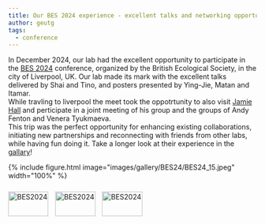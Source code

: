 ```yaml
---
title: Our BES 2024 experience - excellent talks and networking opportunities
author: geutg
tags: 
  - conference
---
```


In December 2024, our lab had the excellent opportunity to participate in the [BES 2024](https://www.britishecologicalsociety.org/content/bes-annual-meeting-2024/) conference, organized by the British Ecological Society, in the city of Liverpool, UK. Our lab made its mark with the excellent talks delivered by Shai and Tino, and posters presented by Ying-Jie, Matan and Itamar. \
While travling to liverpool the meet took the oppotrtunity to also visit [Jamie Hall](https://ecomplab.com/members/james_hall.html) and perticipate in a joint meeting of his group and the groups of Andy Fenton and Venera Tyukmaeva. \
This trip was the perfect opportunity for enhancing existing collaborations, initiating new partnerships and reconnecting with friends from other labs, while having fun doing it. Take a longer look at their experience in the [gallary](https://ecomplab.com/gallery/)!

{%
  include figure.html
  image="images/gallery/BES24/BES24_15.jpeg"
  width="100%"
%}

<div class="scrollable-gallery">
    <div class="thumbnails">
        
<!-- Repeat this block for each image in the set -->

<a href="https://ecomplab.com/images/gallery/BES24/BES24_2.jpeg" data-lightbox="gallery_BES2024" data-title="BES 2024 - 1">
        <img src="https://ecomplab.com/images/gallery/BES24/BES24_2.jpeg" alt="BES2024" style="width:100%;max-width:150px">
</a>
<a href="https://ecomplab.com/images/gallery/BES24/BES24_6.jpeg" data-lightbox="gallery_BES2024" data-title="BES 2024 - 2">
        <img src="https://ecomplab.com/images/gallery/BES24/BES24_6.jpeg" alt="BES2024" style="width:100%;max-width:150px">
</a>
<a href="https://ecomplab.com/images/gallery/BES24/BES24_14.jpeg" data-lightbox="gallery_BES2024" data-title="BES 2024 - 3">
        <img src="https://ecomplab.com/images/gallery/BES24/BES24_14.jpeg" alt="BES2024" style="width:100%;max-width:150px">
</a>
    </div>
</div>


<!-- Lightbox2 JS and CSS -->
<link href="https://cdnjs.cloudflare.com/ajax/libs/lightbox2/2.11.3/css/lightbox.min.css" rel="stylesheet">
<script src="https://cdnjs.cloudflare.com/ajax/libs/lightbox2/2.11.3/js/lightbox-plus-jquery.min.js"></script>



<!-- Additional CSS for Scrollable Gallery -->
<style>
    .scrollable-gallery {
        overflow-x: auto;
        white-space: nowrap;
        padding: 10px 0;
    }

    .thumbnails a {
        display: inline-block;
        margin-right: 10px;
    }

    .thumbnails img {
        width: 50px;
        height: 50px; /* Adjust the height as needed */
        vertical-align: middle;
    }
</style>
